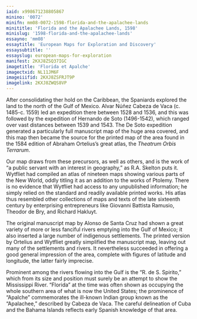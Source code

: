 ```yaml
---
iaid: x998671238805867
minino: '0072'
minifn: mm08-0072-1598-florida-and-the-apalachee-lands
minititle: 'Florida and the Apalachee Lands, 1598'
minislug: '1598-florida-and-the-apalachee-lands'
essayno: 'mm08'
essaytitle: 'European Maps for Exploration and Discovery'
essaysubtitle: ''
essayslug: european-maps-for-exploration
manifest: 2KXJ8ZSQ37IGC
imagetitle: 'Florida et Apalche'
imagectxid: NL11JM6F
imageiiifid: 2KXJ8ZSFRJT9P
imagelink: 2KXJ8ZWQS8VP
---
```



After consolidating ther hold on the Caribbean, the Spaniards explored the land to the north of the Gulf of Mexico. Alvar Núñez Cabeza de Vaca (c. 1485-c. 1559) led an expedition there between 1528 and 1536, and this was followed by the expedition of Hernando de Soto (1496-1542), which ranged over vast distances between 1539 and 1543. The De Soto expedition generated a particularly full manuscript map of the huge area covered, and this map then became the source for the printed map of the area found in the 1584 edition of Abraham Ortelius’s great atlas, the _Theatrum Orbis Terrarum_. 

Our map draws from these precursors, as well as others, and is the work of “a public servant with an interest in geography,” as R.A. Skelton puts it. Wytfliet had compiled an atlas of nineteen maps showing various parts of the New World, oddly titling it as an addition to the works of Ptolemy. There is no evidence that Wytfliet had access to any unpublished information; he simply relied on the standard and readily available printed works. His atlas thus resembled other collections of maps and texts of the late sixteenth century by enterprising entrepreneurs like Giovanni Battista Ramusio, Theodor de Bry, and Richard Hakluyt. 

The original manuscript map by Alonso de Santa Cruz had shown a great variety of more or less fanciful rivers emptying into the Gulf of Mexico; it also inserted a large number of indigenous settlements. The printed version by Ortelius and Wytfliet greatly simplified the manuscript map, leaving out many of the settlements and rivers. It nevertheless succeeded in offering a good general impression of the area, complete with figures of latitude and longitude, the latter fairly imprecise. 

Prominent among the rivers flowing into the Gulf is the “R. de S. Spirito,” which from its size and position must surely be an attempt to show the Mississippi River. “Florida” at the time was often shown as occupying the whole southern area of what is now the United States; the prominence of “Apalche” commemorates the ill-known Indian group known as the “Apalachee,” described by Cabeza de Vaca. The careful delineation of Cuba and the Bahama Islands reflects early Spanish knowledge of that area. 



